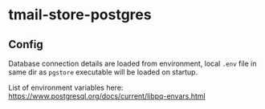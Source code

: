 # tmail-store-postgres

## Config
Database connection details are loaded from environment, local `.env` file in same dir as `pgstore` executable will be loaded on startup.

List of environment variables here: https://www.postgresql.org/docs/current/libpq-envars.html

